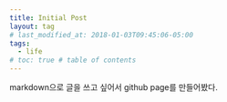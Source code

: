 ```yaml
---
title: Initial Post
layout: tag
# last_modified_at: 2018-01-03T09:45:06-05:00
tags: 
  - life
# toc: true # table of contents
---
```


markdown으로 글을 쓰고 싶어서 github page를 만들어봤다.